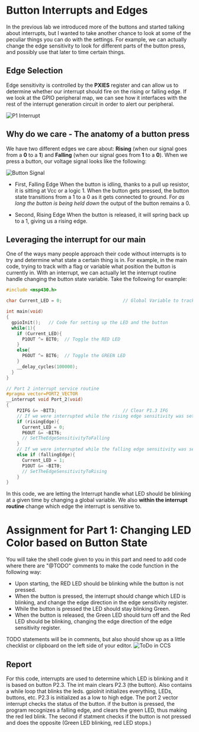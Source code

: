 # Button Interrupts and Edges
In the previous lab we introduced more of the buttons and started talking about interrupts, but I wanted to take another chance to look at some of the peculiar things you can do with the settings. For example, we can actually change the edge sensitivity to look for different parts of the button press, and possibly use that later to time certain things.

## Edge Selection
Edge sensitivity is controlled by the **PXIES** register and can allow us to determine whether our interrupt should fire on the rising or falling edge. If we look at the GPIO peripheral map, we can see how it interfaces with the rest of the interrupt generation circuit in order to alert our peripheral.

![P1 Interrupt](https://i.gyazo.com/63c30393ec86ae4b84922ec10b623b97.png)

## Why do we care - The anatomy of a button press
We have two different edges we care about: **Rising** (when our signal goes from a **0** to a **1**) and **Falling** (when our signal goes from **1** to a **0**). When we press a button, our voltage signal looks like the following:

![Button Signal](https://i.gyazo.com/e3a792e3ecd3bed528bc4fd19a5a61a1.png)

- First, Falling Edge
When the button is idling, thanks to a pull up resistor, it is sitting at Vcc or a logic 1. When the button gets pressed, the button state transitions from a 1 to a 0 as it gets connected to ground. For *as long the button is being held down* the output of the button remains a 0.

- Second, Rising Edge
When the button is released, it will spring back up to a 1, giving us a rising edge.

## Leveraging the interrupt for our main
One of the ways many people approach their code without interrupts is to try and determine what state a certain thing is in. For example, in the main code, trying to track with a flag or variable what position the button is currently in. With an interrupt, we can actually let the interrupt routine handle changing the button state variable. Take the following for example:
```c
#include <msp430.h>

char Current_LED = 0;                       // Global Variable to track which LED should be currently on

int main(void)
{
  gpioInit();   // Code for setting up the LED and the button
  while(1){
    if (Current_LED){
      P1OUT ^= BIT0;  // Toggle the RED LED
    }
    else{
      P6OUT ^= BIT6;  // Toggle the GREEN LED
    }
    __delay_cycles(100000);
  }
}

// Port 2 interrupt service routine
#pragma vector=PORT2_VECTOR
__interrupt void Port_2(void)
{
    P2IFG &= ~BIT3;                         // Clear P1.3 IFG
    // If we were interrupted while the rising edge sensitivity was set
    if (risingEdge){
      Current_LED = 0;
      P6OUT &= ~BIT6;
      // SetTheEdgeSensitivityToFalling
    }
    // If we were interrupted while the falling edge sensitivity was set
    else if (fallingEdge){
      Current_LED = 1;
      P1OUT &= ~BIT0;
      // SetTheEdgeSensitivityToRising
    }
}

```

In this code, we are letting the Interrupt handle what LED should be blinking at a given time by changing a global variable. We also **within the interrupt routine** change which edge the interrupt is sensitive to.

# Assignment for Part 1: Changing LED Color based on Button State
You will take the shell code given to you in this part and need to add code where there are "@TODO" comments to make the code function in the following way:
- Upon starting, the RED LED should be blinking while the button is not pressed.
- When the button is pressed, the interrupt should change which LED is blinking, and change the edge direction in the edge sensitivity register.
- While the button is pressed the LED should stay blinking Green.
- When the button is released, the Green LED should turn off and the Red LED should be blinking, changing the edge direction of the edge sensitivity register.

TODO statements will be in comments, but also should show up as a little checklist or clipboard on the left side of your editor.
![ToDo in CCS](https://i.gyazo.com/ed9b4529623b98bdb5b603f0a4e0c28b.png)

## Report
For this code, interrupts are used to determine which LED is blinking and it is based on button P2.3. The int main clears P2.3 (the button). Also contains a while loop that blinks the leds. gpioInit initializes everything, LEDs, buttons, etc. P2.3 is initialized as a low to high edge. The port 2 vector interrupt checks the status of the button. if the button is pressed, the program recognizes a falling edge, and clears the green LED, thus making the red led blink. The second if statment checks if the button is not pressed and does the opposite (Green LED blinking, red LED stops.)
